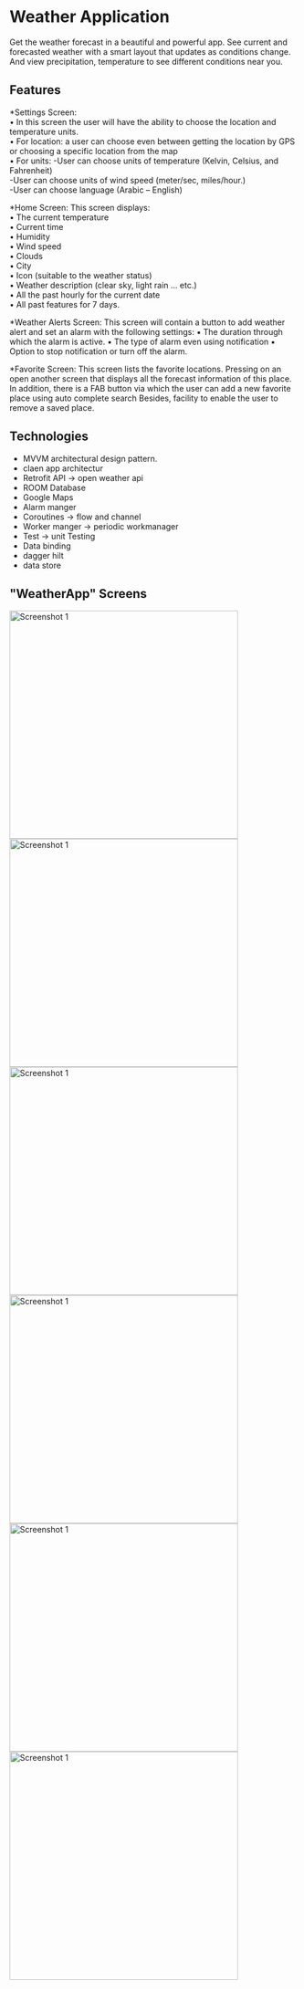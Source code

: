 # Weather Application
Get the weather forecast in a beautiful and powerful app.
See current and forecasted weather with a smart layout that updates as conditions change.
And view precipitation, temperature to see different conditions near you.

## Features
*Settings Screen:
<br>
 • In this screen the user will have the ability to choose the location and temperature units.
<br>
 • For location: a user can choose even between getting the location by GPS or choosing a specific location from the map
<br>
 • For units:
  -User can choose units of temperature (Kelvin, Celsius, and Fahrenheit)
<br>
  -User can choose units of wind speed (meter/sec, miles/hour.)
<br>
  -User can choose language (Arabic – English)
 
*Home Screen:
This screen displays:
<br>
 • The current temperature
<br>
 • Current time
<br>
 • Humidity
<br>
 • Wind speed
<br>
 • Clouds
<br>
 • City
<br>
 • Icon (suitable to the weather status)
<br>
 • Weather description (clear sky, light rain ... etc.)
<br>
 • All the past hourly for the current date
<br>
 • All past features for 7 days.


*Weather Alerts Screen:
This screen will contain a button to add weather alert and set an alarm
with the following settings:
▪ The duration through which the alarm is active.
▪ The type of alarm even using notification
▪ Option to stop notification or turn off the alarm.

*Favorite Screen:
This screen lists the favorite locations. Pressing on an open another
screen that displays all the forecast information of this place.
In addition, there is a FAB button via which the user can add a new
favorite place using auto complete search
Besides, facility to enable the user to remove a saved place.

## Technologies
- MVVM architectural design pattern.
- claen app architectur
- Retrofit API -> open weather api
- ROOM Database
- Google Maps
- Alarm manger
- Coroutines -> flow and channel
- Worker manger  -> periodic workmanager
- Test -> unit Testing 
- Data binding
- dagger hilt
- data store 


## "WeatherApp" Screens

<img src="./images/1.jpg"
     alt="Screenshot 1"
     style="width: 400px" />
     <img src="./images/2.jpg"
     alt="Screenshot 1"
     style="width: 400px" />
     <img src="./images/3.jpg"
     alt="Screenshot 1"
     style="width: 400px" />
     <img src="./images/4.jpg"
     alt="Screenshot 1"
     style="width: 400px" />
     <img src="./images/5.jpg"
     alt="Screenshot 1"
     style="width: 400px" />
     <img src="./images/6.jpg"
     alt="Screenshot 1"
     style="width: 400px" />
     

